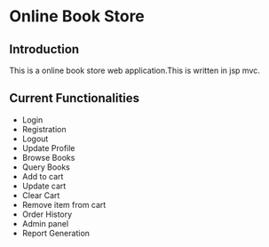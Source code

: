 # Online Book Store

## Introduction
 This is a online book store web application.This is written in jsp mvc.
 
 ## Current Functionalities
 
 * Login
 * Registration
 * Logout
 * Update Profile
 * Browse Books
 * Query Books
 * Add to cart
 * Update cart
 * Clear Cart
 * Remove item from cart
 * Order History
 * Admin panel
 * Report Generation
 

 
 
